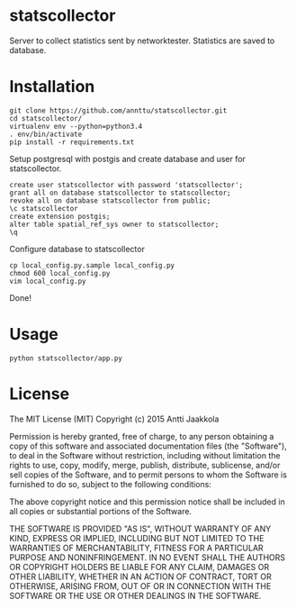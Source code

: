 statscollector
==============

Server to collect statistics sent by networktester. Statistics are saved to database.

Installation
============

    git clone https://github.com/annttu/statscollector.git
    cd statscollector/
    virtualenv env --python=python3.4
    . env/bin/activate
    pip install -r requirements.txt    

Setup postgresql with postgis and create database and user for statscollector.

    create user statscollector with password 'statscollector';
    grant all on database statscollector to statscollector;
    revoke all on database statscollector from public;
    \c statscollector
    create extension postgis;
    alter table spatial_ref_sys owner to statscollector;
    \q

Configure database to statscollector

    cp local_config.py.sample local_config.py
    chmod 600 local_config.py
    vim local_config.py

Done!


Usage
=====

    python statscollector/app.py

License
=======

The MIT License (MIT)
Copyright (c) 2015 Antti Jaakkola

Permission is hereby granted, free of charge, to any person obtaining a copy of this software and associated documentation files (the "Software"), to deal in the Software without restriction, including without limitation the rights to use, copy, modify, merge, publish, distribute, sublicense, and/or sell copies of the Software, and to permit persons to whom the Software is furnished to do so, subject to the following conditions:

The above copyright notice and this permission notice shall be included in all copies or substantial portions of the Software.

THE SOFTWARE IS PROVIDED "AS IS", WITHOUT WARRANTY OF ANY KIND, EXPRESS OR IMPLIED, INCLUDING BUT NOT LIMITED TO THE WARRANTIES OF MERCHANTABILITY, FITNESS FOR A PARTICULAR PURPOSE AND NONINFRINGEMENT. IN NO EVENT SHALL THE AUTHORS OR COPYRIGHT HOLDERS BE LIABLE FOR ANY CLAIM, DAMAGES OR OTHER LIABILITY, WHETHER IN AN ACTION OF CONTRACT, TORT OR OTHERWISE, ARISING FROM, OUT OF OR IN CONNECTION WITH THE SOFTWARE OR THE USE OR OTHER DEALINGS IN THE SOFTWARE.